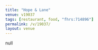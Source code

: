 ```yaml
---
title: "Hope & Lane"
venue: v19037
tags: [restaurant, food, "fhrs:714896"]
permalink: /v/19037/
layout: venue
---
```

null